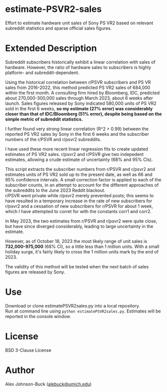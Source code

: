 # estimate-PSVR2-sales
Effort to estimate hardware unit sales of Sony PS VR2 based on relevant subreddit statistics and sparse official sales figures.

# Extended Description

Subreddit subscribers historically exhibit a linear correlation with sales of hardware.
However, the ratio of hardware sales to subscribers is highly platform- and subreddit-dependent.

Using the historical correlation between r/PSVR subscribers and PS VR sales from 2016-2022, this method
predicted PS VR2 sales of 684,000 within the first month.
A consulting firm hired by Bloomberg, IDC, predicted about 270,000-300,000 sales through March 2023, about 6 weeks after launch.
Sales figures released by Sony indicated 580,000 units of PS VR2 sold in the first 6 weeks, **so my estimate (27% error)
was considerably closer than that of IDC/Bloomberg (51% error), despite being based on the simple metric of 
subreddit statistics.**

I further found very strong linear correlation (R^2 > 0.99) between the reported PS VR2 sales by Sony in the first 
6 weeks and the subscriber numbers of the r/PSVR and r/psvr2 subreddits.

I have used these more recent linear regression fits to create updated estimates of PS VR2 sales.
r/psvr2 and r/PSVR give two indepedent estimates, allowing a crude estimate of uncertainty (68% and 95% CIs).

This script extracts the subscriber numbers from r/PSVR and r/psvr2 and estimates units of PS VR2 sold up to the
present date, as well as 66 and 95% confidence intervals.  A small correction factor is applied to each of the subscriber 
counts, in an attempt to account for the different approaches of the subreddits to the June 2023 Reddit blackout.  
r/PSVR went private while r/psvr2 merely prevented posts; this seems to have resulted in a temporary increase in the
rate of new subscribers for r/psvr2 and a cessation of new subscribers for r/PSVR for about 1 week, which I have attempted
to corret for with the constants corr1 and corr2.

In May 2023, the two estimates from r/PSVR and r/psvr2 were quite close, but have since diverged considerably,
leading to large uncertainty in the estimate.  

However, as of October 18, 2023 the most likely range of unit sales is **732,000-975,000** (68% CI), so a little 
less than 1 million units.  With a small holiday surge, it's fairly likely to cross the 1 million units mark by 
the end of 2023.

The validity of this method will be tested when the next batch of sales figures are released by Sony.

# Use

Download or clone estimatePSVR2sales.py into a local repository.  
Run at command line using `python estimatePSVR2sales.py`.
Estimates will be reported in the console window.

# License

BSD 3-Clause License

# Author

Alex Johnson-Buck (alebuck@umich.edu)
